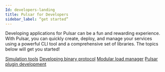 ```yaml
---
Id: developers-landing
title: Pulsar for Developers
sidebar_label: “get started”
---
```


Developing applications for Pulsar can be a fun and rewarding experience. With Pulsar, you can quickly create, deploy, and manage your services using a powerful CLI tool and a comprehensive set of libraries. The topics below will get you started!

[Simulation tools](develop-tools")
[Developing binary protocol](developing-binary-protocol.md)
[Modular load manager](develop-load-manager.md)
[Pulsar plugin development](develop-plugin.md)





